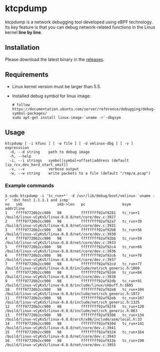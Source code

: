 # ktcpdump


ktcpdump is a network debugging tool developed using eBPF technology. 
Its key feature is that you can debug network-related functions in the Linux kernel **line by line**.



## Installation

Please download the latest binary in the [releases](https://github.com/jschwinger233/ktcpdump/releases).


## Requirements

* Linux kernel version must be larger than 5.5.
* Installed debug symbol for linux image:

    ```
    # follow https://documentation.ubuntu.com/server/reference/debugging/debug-symbol-packages/
    sudo apt-get install linux-image-`uname -r`-dbgsym
    ```


## Usage

```
ktcpdump [ -i kfunc ] [ -w file ] [ -d vmlinux-dbg ] [ -v ] expresssion
  -d, --d string    path to debug image
  -h, --help
  -i, --i strings   symbol|symbol+offset|address (default [ip_rcv,dev_hard_start_xmit])
  -v, --v           verbose output
  -w, --w string    write packets to a file (default "/tmp/a.pcap")

```


### Example commands


```
$ sudo ktcpdump -i 'tc_run+*' -d /usr/lib/debug/boot/vmlinux-`uname -r` 'dst host 1.1.1.1 and icmp'
no   skb                skb->len   pc                 ksym             addr2line
1    ffff97720b2cc900   98         ffffffff92af9281   tc_run+1         /build/linux-vCyKs5/linux-6.8.0/net/core/dev.c:3927
2    ffff97720b2cc900   98         ffffffff92af92a7   tc_run+39        /build/linux-vCyKs5/linux-6.8.0/net/core/dev.c:3931
3    ffff97720b2cc900   98         ffffffff92af92b8   tc_run+56        /build/linux-vCyKs5/linux-6.8.0/net/core/dev.c:3930
4    ffff97720b2cc900   98         ffffffff92af92bb   tc_run+59        /build/linux-vCyKs5/linux-6.8.0/net/core/dev.c:3933
5    ffff97720b2cc900   98         ffffffff92af92c4   tc_run+68        /build/linux-vCyKs5/linux-6.8.0/net/core/dev.c:3936
6    ffff97720b2cc900   98         ffffffff92af92c6   tc_run+70        /build/linux-vCyKs5/linux-6.8.0/net/core/dev.c:3937
7    ffff97720b2cc900   98         ffffffff92af92cd   tc_run+77        /build/linux-vCyKs5/linux-6.8.0/include/net/sch_generic.h:1060
8    ffff97720b2cc900   98         ffffffff92af92d4   tc_run+84        /build/linux-vCyKs5/linux-6.8.0/net/core/dev.c:3938
9    ffff97720b2cc900   98         ffffffff92af92db   tc_run+91        /build/linux-vCyKs5/linux-6.8.0/include/linux/skbuff.h:1605
10   ffff97720b2cc900   98         ffffffff92af92e8   tc_run+104       /build/linux-vCyKs5/linux-6.8.0/include/net/sch_generic.h:1072
11   ffff97720b2cc900   98         ffffffff92af92eb   tc_run+107       /build/linux-vCyKs5/linux-6.8.0/include/net/sch_generic.h:1325
12   ffff97720b2cc900   98         ffffffff92af92f8   tc_run+120       /build/linux-vCyKs5/linux-6.8.0/include/net/sch_generic.h:863
13   ffff97720b2cc900   98         ffffffff92af9306   tc_run+134       /build/linux-vCyKs5/linux-6.8.0/arch/x86/include/asm/local.h:33
14   ffff97720b2cc900   98         ffffffff92af930d   tc_run+141       /build/linux-vCyKs5/linux-6.8.0/net/core/dev.c:3941
15   ffff97720b2cc900   98         ffffffff92af9324   tc_run+164       /build/linux-vCyKs5/linux-6.8.0/net/core/dev.c:3943
16   ffff97720b2cc900   98         ffffffff92af933e   tc_run+190       /build/linux-vCyKs5/linux-6.8.0/net/core/dev.c:3955
```

